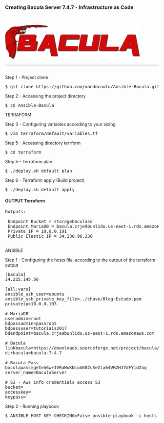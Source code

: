 ### Creating Bacula Server 7.4.7 - Infrastructure as Code
<br>

![Alt text](img/bacula.png?raw=true "Ansible Bacula")

<hr>
<br>
Step 1 - Project clone 
<pre>
$ git clone https://github.com/vandocouto/Ansible-Bacula.git
</pre>
Step 2 - Accessing the project directory
<pre>
$ cd Ansible-Bacula
</pre>

TERRAFORM 

Step 3 - Configuring variables according to your sizing
<pre>
$ vim terraform/default/variables.tf
</pre>
Step 5 - Accessing directory terrform
<pre>
$ cd terraform
</pre>
Step 5 - Terraform plan
<pre>
$ ./deploy.sh default plan
</pre>
Step 6 - Terraform apply (Build project)
<pre>
$ ./deploy.sh default apply
</pre>

#### OUTPUT Terraform
<pre>
Outputs:

 Endpoint Bucket = storagebaculasd
 Endpoint MariaDB = bacula.crje9bunlidu.us-east-1.rds.amazonaws.com:3306
 Private IP = 10.0.0.191
 Public Elastic IP = 34.230.96.230

</pre>

ANSIBLE

Step 1 - Configuring the hosts file, according to the output of the terraform output
<pre>
[bacula]
34.225.145.56

[all:vars]
ansible_ssh_user=ubuntu
ansible_ssh_private_key_file=../chave/Blog-Estudo.pem
privateip=10.0.0.103

# MariaDB
useradmin=root
bdpassadmin=passroot
bdpassuser=tutoriais2017
bdendpoint=bacula.crje9bunlidu.us-east-1.rds.amazonaws.com

# Bacula
linkbacula=https://downloads.sourceforge.net/project/bacula/bacula/7.4.7/bacula-7.4.7.tar.gz
dirbacula=bacula-7.4.7

# Bacula Pass
baculapass=geIeA6w+IVRaWuKNioA687uSeZia64VRZHJ7dFYidZaq
server_name=BaculaServer

# S3 - Aws info credentials access S3
bucket=
accesskey=
keypass=
</pre>

Step 2 - Running playbook
<pre>
$ ANSIBLE_HOST_KEY_CHECKING=False ansible-playbook -i hosts ./tasks/main.yml 
</pre>

